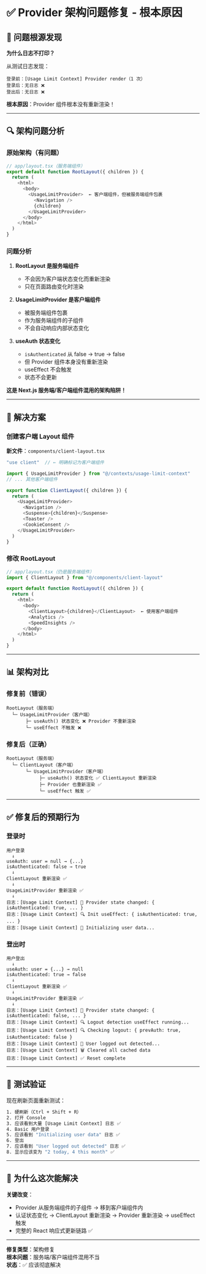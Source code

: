 # ✅ Provider 架构问题修复 - 根本原因

## 🚨 问题根源发现

**为什么日志不打印？**

从测试日志发现：
```
登录前：[Usage Limit Context] Provider render（1 次）
登录后：无日志 ❌
登出后：无日志 ❌
```

**根本原因**：Provider 组件根本没有重新渲染！

---

## 🔍 架构问题分析

### 原始架构（有问题）

```typescript
// app/layout.tsx（服务端组件）
export default function RootLayout({ children }) {
  return (
    <html>
      <body>
        <UsageLimitProvider>  ← 客户端组件，但被服务端组件包裹
          <Navigation />
          {children}
        </UsageLimitProvider>
      </body>
    </html>
  )
}
```

### 问题分析

1. **RootLayout 是服务端组件**
   - 不会因为客户端状态变化而重新渲染
   - 只在页面路由变化时渲染

2. **UsageLimitProvider 是客户端组件**
   - 被服务端组件包裹
   - 作为服务端组件的子组件
   - 不会自动响应内部状态变化

3. **useAuth 状态变化**
   - `isAuthenticated` 从 false → true → false
   - 但 Provider 组件本身没有重新渲染
   - useEffect 不会触发
   - 状态不会更新

**这是 Next.js 服务端/客户端组件混用的架构陷阱！**

---

## 🔧 解决方案

### 创建客户端 Layout 组件

**新文件**：`components/client-layout.tsx`

```typescript
"use client"  // ← 明确标记为客户端组件

import { UsageLimitProvider } from "@/contexts/usage-limit-context"
// ... 其他客户端组件

export function ClientLayout({ children }) {
  return (
    <UsageLimitProvider>
      <Navigation />
      <Suspense>{children}</Suspense>
      <Toaster />
      <CookieConsent />
    </UsageLimitProvider>
  )
}
```

### 修改 RootLayout

```typescript
// app/layout.tsx（仍是服务端组件）
import { ClientLayout } from "@/components/client-layout"

export default function RootLayout({ children }) {
  return (
    <html>
      <body>
        <ClientLayout>{children}</ClientLayout>  ← 使用客户端组件
        <Analytics />
        <SpeedInsights />
      </body>
    </html>
  )
}
```

---

## 📊 架构对比

### 修复前（错误）

```
RootLayout（服务端）
  └─ UsageLimitProvider（客户端）
       ├─ useAuth() 状态变化 ❌ Provider 不重新渲染
       └─ useEffect 不触发 ❌
```

### 修复后（正确）

```
RootLayout（服务端）
  └─ ClientLayout（客户端）
       └─ UsageLimitProvider（客户端）
            ├─ useAuth() 状态变化 ✅ ClientLayout 重新渲染
            ├─ Provider 也重新渲染 ✅
            └─ useEffect 触发 ✅
```

---

## ✅ 修复后的预期行为

### 登录时

```
用户登录
  ↓
useAuth: user = null → {...}
isAuthenticated: false → true
  ↓
ClientLayout 重新渲染 ✅
  ↓
UsageLimitProvider 重新渲染 ✅
  ↓
日志：[Usage Limit Context] 📍 Provider state changed: { isAuthenticated: true, ... }
日志：[Usage Limit Context] 🔍 Init useEffect: { isAuthenticated: true, ... }
日志：[Usage Limit Context] 🔄 Initializing user data...
```

### 登出时

```
用户登出
  ↓
useAuth: user = {...} → null
isAuthenticated: true → false
  ↓
ClientLayout 重新渲染 ✅
  ↓
UsageLimitProvider 重新渲染 ✅
  ↓
日志：[Usage Limit Context] 📍 Provider state changed: { isAuthenticated: false, ... }
日志：[Usage Limit Context] 🔍 Logout detection useEffect running...
日志：[Usage Limit Context] 🔍 Checking logout: { prevAuth: true, isAuthenticated: false }
日志：[Usage Limit Context] 🔄 User logged out detected...
日志：[Usage Limit Context] 🗑️ Cleared all cached data
日志：[Usage Limit Context] ✅ Reset complete
```

---

## 🧪 测试验证

现在刷新页面重新测试：

```bash
1. 硬刷新（Ctrl + Shift + R）
2. 打开 Console
3. 应该看到大量 [Usage Limit Context] 日志 ✅
4. Basic 用户登录
5. 应该看到 "Initializing user data" 日志 ✅
6. 登出
7. 应该看到 "User logged out detected" 日志 ✅
8. 显示应该变为 "2 today, 4 this month" ✅
```

---

## 🎯 为什么这次能解决

**关键改变**：
- Provider 从服务端组件的子组件 → 移到客户端组件内
- 认证状态变化 → ClientLayout 重新渲染 → Provider 重新渲染 → useEffect 触发
- 完整的 React 响应式更新链路 ✅

---

**修复类型**：架构修复  
**根本问题**：服务端/客户端组件混用不当  
**状态**：✅ 应该彻底解决

